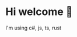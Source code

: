 <h1>Hi welcome 👋</h1>

<!--
**hotdogking2007/hotdogking2007** is a ✨ _special_ ✨ repository because its `README.md` (this file) appears on your GitHub profile.

Here are some ideas to get you started:

- 🔭 I’m currently working on ...
- 🌱 I’m currently learning ...
- 👯 I’m looking to collaborate on ...
- 🤔 I’m looking for help with ...
- 💬 Ask me about ...
- 📫 How to reach me: ...
- 😄 Pronouns: ...
- ⚡ Fun fact: ...
-->
<p>I'm using c#, js, ts, rust</p>

<br>
​ <a href="https://docs.microsoft.com/en-us/dotnet/csharp/"><img src="https://img.shields.io/badge/-CSharp-a300b5?style=flat&logo=csharp"/></a>
 <a href="https://www.rust-lang.org/"><img src="https://img.shields.io/badge/-Rust-141414?style=flat&logo=rust"/></a> 
​ <a href="https://en.wikipedia.org/wiki/JavaScript"><img src="https://img.shields.io/badge/-JavaScript-e6e600?style=flat&logo=javascript"/></a
